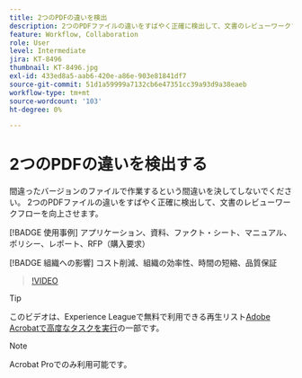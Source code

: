 ```yaml
---
title: 2つのPDFの違いを検出
description: 2つのPDFファイルの違いをすばやく正確に検出して、文書のレビューワークフローを向上させます。
feature: Workflow, Collaboration
role: User
level: Intermediate
jira: KT-8496
thumbnail: KT-8496.jpg
exl-id: 433ed8a5-aab6-420e-a86e-903e81841df7
source-git-commit: 51d1a59999a7132cb6e47351cc39a93d9a38eaeb
workflow-type: tm+mt
source-wordcount: '103'
ht-degree: 0%

---
```


# 2つのPDFの違いを検出する

間違ったバージョンのファイルで作業するという間違いを決してしないでください。 2つのPDFファイルの違いをすばやく正確に検出して、文書のレビューワークフローを向上させます。

[!BADGE 使用事例]
アプリケーション、資料、ファクト・シート、マニュアル、ポリシー、レポート、RFP（購入要求）

[!BADGE 組織への影響]
コスト削減、組織の効率性、時間の短縮、品質保証

>[!VIDEO](https://video.tv.adobe.com/v/337211?quality=12&learn=on&hidetitle=true)

>[!TIP]
>
>このビデオは、Experience Leagueで無料で利用できる再生リスト[Adobe Acrobatで高度なタスクを実行](https://experienceleague.adobe.com/en/playlists/acrobat-peform-advanced-tasks)の一部です。

>[!NOTE]
>
>Acrobat Proでのみ利用可能です。
